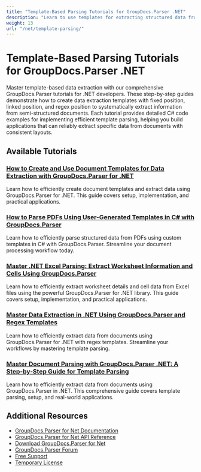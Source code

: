 ```yaml
---
title: "Template-Based Parsing Tutorials for GroupDocs.Parser .NET"
description: "Learn to use templates for extracting structured data from documents with these GroupDocs.Parser .NET tutorials."
weight: 13
url: "/net/template-parsing/"
---
```


# Template-Based Parsing Tutorials for GroupDocs.Parser .NET

Master template-based data extraction with our comprehensive GroupDocs.Parser tutorials for .NET developers. These step-by-step guides demonstrate how to create data extraction templates with fixed position, linked position, and regex position to systematically extract information from semi-structured documents. Each tutorial provides detailed C# code examples for implementing efficient template parsing, helping you build applications that can reliably extract specific data from documents with consistent layouts.

## Available Tutorials

### [How to Create and Use Document Templates for Data Extraction with GroupDocs.Parser for .NET](./groupdocs-parser-create-document-template-extract-data/)
Learn how to efficiently create document templates and extract data using GroupDocs.Parser for .NET. This guide covers setup, implementation, and practical applications.

### [How to Parse PDFs Using User-Generated Templates in C# with GroupDocs.Parser](./parse-pdfs-using-groupdocs-parser-csharp-templates/)
Learn how to efficiently parse structured data from PDFs using custom templates in C# with GroupDocs.Parser. Streamline your document processing workflow today.

### [Master .NET Excel Parsing&#58; Extract Worksheet Information and Cells Using GroupDocs.Parser](./implement-dotnet-excel-parsing-groupdocs-parser/)
Learn how to efficiently extract worksheet details and cell data from Excel files using the powerful GroupDocs.Parser for .NET library. This guide covers setup, implementation, and practical applications.

### [Master Data Extraction in .NET Using GroupDocs.Parser and Regex Templates](./master-data-extraction-net-groupdocs-parser-guide/)
Learn how to efficiently extract data from documents using GroupDocs.Parser for .NET with regex templates. Streamline your workflows by mastering template parsing.

### [Master Document Parsing with GroupDocs.Parser .NET&#58; A Step-by-Step Guide for Template Parsing](./mastering-document-parsing-groupdocs-parser-net/)
Learn how to efficiently extract data from documents using GroupDocs.Parser in .NET. This comprehensive guide covers template parsing, setup, and real-world applications.

## Additional Resources

- [GroupDocs.Parser for Net Documentation](https://docs.groupdocs.com/parser/net/)
- [GroupDocs.Parser for Net API Reference](https://reference.groupdocs.com/parser/net/)
- [Download GroupDocs.Parser for Net](https://releases.groupdocs.com/parser/net/)
- [GroupDocs.Parser Forum](https://forum.groupdocs.com/c/parser)
- [Free Support](https://forum.groupdocs.com/)
- [Temporary License](https://purchase.groupdocs.com/temporary-license/)
